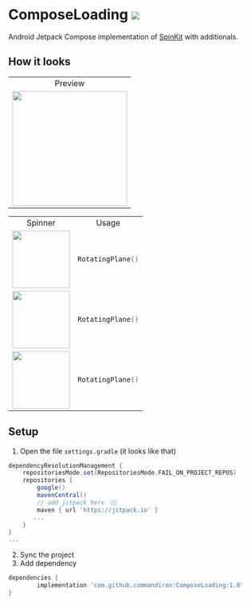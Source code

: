 # ComposeLoading [![](https://jitpack.io/v/commandiron/ComposeLoading.svg)](https://jitpack.io/#commandiron/ComposeLoading)


Android Jetpack Compose implementation of [SpinKit](https://tobiasahlin.com/spinkit/) with additionals.

## How it looks

<table>
<tr><td><div align="center">Preview</div></td></tr>
<tr>
<td>
<div align="center">
<img src="https://user-images.githubusercontent.com/50905347/184544847-1321238a-8167-4ec6-81a4-78ec9ed8421c.gif" width="230" height="230">
</div>
</td>
</tr>
</table>

<table>
<tr><td><div align="center">Spinner</div></td><td><div align="center">Usage</div></td></tr>
 
<tr>
<td>
<div align="center">
<img src="https://user-images.githubusercontent.com/50905347/184544847-1321238a-8167-4ec6-81a4-78ec9ed8421c.gif" width="115" height="115">
</div>
</td>
 
<td>
 
```kotlin  
RotatingPlane()
``` 
</td>
</tr>
 
<tr>
<td>
<div align="center">
<img src="https://user-images.githubusercontent.com/50905347/184544847-1321238a-8167-4ec6-81a4-78ec9ed8421c.gif" width="115" height="115">
</div>
</td>
<td>
 
```kotlin  
RotatingPlane()
``` 
</td>
</tr>
 
<tr>
<td>
<div align="center">
<img src="https://user-images.githubusercontent.com/50905347/184544847-1321238a-8167-4ec6-81a4-78ec9ed8421c.gif" width="115" height="115">
</div>
</td>
<td>
 
```kotlin  
RotatingPlane()
``` 
</td>
</tr>
 
 
</table>

## Setup
1. Open the file `settings.gradle` (it looks like that)
```groovy
dependencyResolutionManagement {
    repositoriesMode.set(RepositoriesMode.FAIL_ON_PROJECT_REPOS)
    repositories {
        google()
        mavenCentral()
        // add jitpack here 👇🏽
        maven { url 'https://jitpack.io' }
       ...
    }
} 
...
```
2. Sync the project
3. Add dependency
```groovy
dependencies {
        implementation 'com.github.commandiron:ComposeLoading:1.0'
}
```
